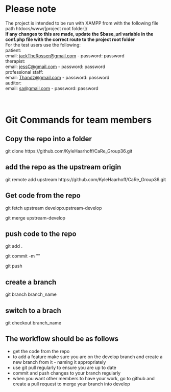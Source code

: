 
# Please note
The project is intended to be run with XAMPP from with the following file path htdocs/www/[project root folder]/     <br>
**If any changes to this are made, update the $base_url variable in the conf.php file with the correct route to the project root folder**<br>
For the test users use the following:<br>
patient:<br>
email: jackTheRosser@gmail.com  - password: password <br>
therapist:<br>
email: jessC@gmail.com  - password: password <br>
professional staff:<br>
email: Thandz@gmail.com -  password: password <br>
auditor:<br>
email: sa@gmail.com -  password: password <br>
<br>
<br>
# Git Commands for team members
<h2>Copy the repo into a folder</h2>
<p>git clone https://github.com/KyleHaarhoff/CaRe_Group36.git</p>
<h2>add the repo as the upstream origin</h2>
<p>git remote add upstream https://github.com/KyleHaarhoff/CaRe_Group36.git</p>
<h2>Get code from the repo</h2>
<p>git fetch upstream develop:upstream-develop</p>
<p>git merge upstream-develop</p>
<h2>push code to the repo</h2>
<p>git add . </p>
<p>git commit -m ""
<p>git push </p>
<h2>create a branch</h2>
<p>git branch branch_name</p>
<h2>switch to a brach</h2>
<p>git checkout branch_name</p>
<h2>The workflow should be as follows</h2>
<ul>
  <li>get the code from the repo</li>
  <li>to add a feature make sure you are on the develop branch and create a new branch from it - naming it appropriately</li>
  <li>use git pull regularly to ensure you are up to date</li>
  <li>commit and push changes to your branch regularly</li>
  <li>when you want other members to have your work, go to github and create a pull request to merge your branch into develop</li>
</ul>
